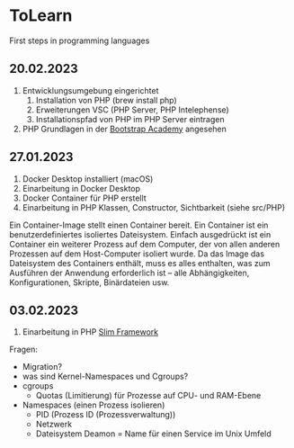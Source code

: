 # ToLearn
First steps in programming languages

## 20.02.2023
1. Entwicklungsumgebung eingerichtet
    1. Installation von PHP (brew install php)
    2. Erweiterungen VSC (PHP Server, PHP Intelephense)
    3. Installationspfad von PHP im PHP Server eintragen
2. PHP Grundlagen in der [Bootstrap Academy](https://bootstrap.academy/courses/[object%20Object]?section=section&lecture=SW1fgMxj9a4) angesehen

## 27.01.2023
1. Docker Desktop installiert (macOS)
2. Einarbeitung in Docker Desktop
3. Docker Container für PHP erstellt
4. Einarbeitung in PHP Klassen, Constructor, Sichtbarkeit (siehe src/PHP) 

Ein Container-Image stellt einen Container bereit. Ein Container ist ein benutzerdefiniertes isoliertes Dateisystem.
Einfach ausgedrückt ist ein Container ein weiterer Prozess auf dem Computer, der von allen anderen Prozessen auf dem Host-Computer isoliert wurde.
Da das Image das Dateisystem des Containers enthält, muss es alles enthalten, was zum Ausführen der Anwendung erforderlich ist – alle Abhängigkeiten, Konfigurationen, Skripte, Binärdateien usw.

## 03.02.2023
1. Einarbeitung in PHP [Slim Framework](https://www.slimframework.com)

Fragen:
- Migration?
- was sind Kernel-Namespaces und Cgroups?
- cgroups
    - Quotas (Limitierung) für Prozesse auf CPU- und RAM-Ebene
- Namespaces (einen Prozess isolieren)
    - PID (Prozess ID (Prozessverwaltung))
    - Netzwerk
    - Dateisystem
Deamon = Name für einen Service im Unix Umfeld